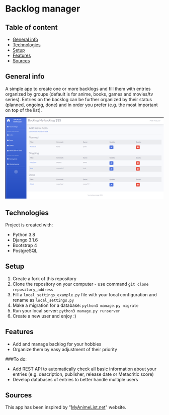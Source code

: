 # Backlog manager

## Table of content

* [General info](#general-info)
* [Technologies](#technologies)
* [Setup](#setup)
* [Features](#features)
* [Sources](#sources)

## General info

A simple app to create one or more backlogs and fill them with entries organized by groups (default is for anime,
books, games and movies/tv series). Entries on the backlog can be further organized by their status 
(planned, ongoing, done) and in order you prefer (e.g. the most important on top of the list).

![Screenshot](screenshot.png)

## Technologies

Project is created with:
* Python 3.8
* Django 3.1.6
* Bootstrap 4
* PostgreSQL 

## Setup

1. Create a fork of this repository
2. Clone the repository on your computer - use command `git clone repository_address`
3. Fill a `local_settings_example.py` file with your local configuration and rename as `local_settings.py`
4. Make a migration for a database: `python3 manage.py migrate`
5. Run your local server: `python3 manage.py runserver`
6. Create a new user and enjoy :)

## Features

* Add and manage backlog for your hobbies
* Organize them by easy adjustment of their priority

###To do:

* Add REST API to automatically check all basic information about your entries 
  (e.g. description, publisher, release date or Metacritic score)
* Develop databases of entries to better handle multiple users

## Sources

This app has been inspired by "[MyAnimeList.net](https://www.myanimelist.net)" website.
